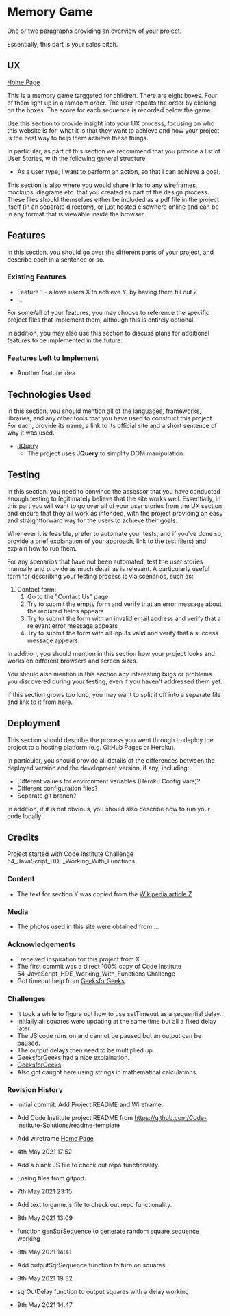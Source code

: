# Memory Game

One or two paragraphs providing an overview of your project.

Essentially, this part is your sales pitch.
 
## UX
 
[Home Page](assets/wireframes/memory_game.pdf)

This is a memory game targgeted for children. There are eight boxes. Four of them light up in a ramdom order. The user repeats the order by clicking on the boxes.
The score for each sequence is recorded below the game.





Use this section to provide insight into your UX process, focusing on who this website is for, what it is that they want to achieve and how your project is the best way to help them achieve these things.

In particular, as part of this section we recommend that you provide a list of User Stories, with the following general structure:
- As a user type, I want to perform an action, so that I can achieve a goal.

This section is also where you would share links to any wireframes, mockups, diagrams etc. that you created as part of the design process. These files should themselves either be included as a pdf file in the project itself (in an separate directory), or just hosted elsewhere online and can be in any format that is viewable inside the browser.

## Features

In this section, you should go over the different parts of your project, and describe each in a sentence or so.
 
### Existing Features
- Feature 1 - allows users X to achieve Y, by having them fill out Z
- ...

For some/all of your features, you may choose to reference the specific project files that implement them, although this is entirely optional.

In addition, you may also use this section to discuss plans for additional features to be implemented in the future:

### Features Left to Implement
- Another feature idea

## Technologies Used

In this section, you should mention all of the languages, frameworks, libraries, and any other tools that you have used to construct this project. For each, provide its name, a link to its official site and a short sentence of why it was used.

- [JQuery](https://jquery.com)
    - The project uses **JQuery** to simplify DOM manipulation.


## Testing

In this section, you need to convince the assessor that you have conducted enough testing to legitimately believe that the site works well. Essentially, in this part you will want to go over all of your user stories from the UX section and ensure that they all work as intended, with the project providing an easy and straightforward way for the users to achieve their goals.

Whenever it is feasible, prefer to automate your tests, and if you've done so, provide a brief explanation of your approach, link to the test file(s) and explain how to run them.

For any scenarios that have not been automated, test the user stories manually and provide as much detail as is relevant. A particularly useful form for describing your testing process is via scenarios, such as:

1. Contact form:
    1. Go to the "Contact Us" page
    2. Try to submit the empty form and verify that an error message about the required fields appears
    3. Try to submit the form with an invalid email address and verify that a relevant error message appears
    4. Try to submit the form with all inputs valid and verify that a success message appears.

In addition, you should mention in this section how your project looks and works on different browsers and screen sizes.

You should also mention in this section any interesting bugs or problems you discovered during your testing, even if you haven't addressed them yet.

If this section grows too long, you may want to split it off into a separate file and link to it from here.

## Deployment

This section should describe the process you went through to deploy the project to a hosting platform (e.g. GitHub Pages or Heroku).

In particular, you should provide all details of the differences between the deployed version and the development version, if any, including:
- Different values for environment variables (Heroku Config Vars)?
- Different configuration files?
- Separate git branch?

In addition, if it is not obvious, you should also describe how to run your code locally.


## Credits

Project started with Code Institute Challenge 54_JavaScript_HDE_Working_With_Functions.




### Content
- The text for section Y was copied from the [Wikipedia article Z](https://en.wikipedia.org/wiki/Z)

### Media
- The photos used in this site were obtained from ...

### Acknowledgements
- I received inspiration for this project from X . . . . 
- The first commit was a direct 100% copy of Code Institute 54_JavaScript_HDE_Working_With_Functions Challenge
- Got timeout help from [GeeksforGeeks](https://www.geeksforgeeks.org/how-to-add-a-delay-in-a-javascript-loop/)

### Challenges
- It took a while to figure out how to use setTimeout as a sequential delay.
- Initially all squares were updating at the same time but all a fixed delay later.
- The JS code runs on and cannot be paused but an output can be paused.
- The output delays then need to be multiplied up.
- GeeksforGeeks had a nice explaination.
- [GeeksforGeeks](https://www.geeksforgeeks.org/how-to-add-a-delay-in-a-javascript-loop/)
- Also got caught here using strings in mathematical calculations.



### Revision History

- Initial commit. Add Project README and Wireframe.
- Add Code Institute project README from https://github.com/Code-Institute-Solutions/readme-template
- Add wireframe [Home Page](assets/wireframes/memory_game.pdf)
- 4th May 2021 17:52

- Add a blank JS file to check out repo functionality.
- Losing files from gitpod.
- 7th May 2021 23:15

- Add text to game.js file to check out repo functionality.
- 8th May 2021 13:09

- function genSqrSequence to generate random square sequence working
- 8th May 2021 14:41

- Add outputSqrSequence function to turn on squares
- 8th May 2021 19:32

- sqrOutDelay function to output squares with a delay working
- 9th May 2021 14.47
